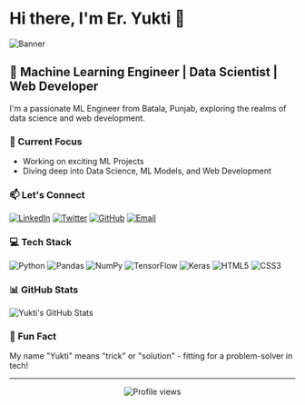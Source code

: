 # Hi there, I'm Er. Yukti 👋

![Banner](https://i.imgur.com/AbD4hOB.jpg)

## 🚀 Machine Learning Engineer | Data Scientist | Web Developer

I'm a passionate ML Engineer from Batala, Punjab, exploring the realms of data science and web development.

### 🔭 Current Focus
- Working on exciting ML Projects
- Diving deep into Data Science, ML Models, and Web Development

### 📫 Let's Connect
[![LinkedIn](https://img.shields.io/badge/LinkedIn-0077B5?style=for-the-badge&logo=linkedin&logoColor=white)](https://www.linkedin.com/in/yukti3000/)
[![Twitter](https://img.shields.io/badge/Twitter-1DA1F2?style=for-the-badge&logo=twitter&logoColor=white)](https://twitter.com/your-twitter-profile)
[![GitHub](https://img.shields.io/badge/GitHub-100000?style=for-the-badge&logo=github&logoColor=white)](https://github.com/yukti3000)
[![Email](https://img.shields.io/badge/Email-D14836?style=for-the-badge&logo=gmail&logoColor=white)](mailto:yuktimehta3000@gmail.com)

### 💻 Tech Stack
![Python](https://img.shields.io/badge/Python-3776AB?style=for-the-badge&logo=python&logoColor=white)
![Pandas](https://img.shields.io/badge/Pandas-150458?style=for-the-badge&logo=pandas&logoColor=white)
![NumPy](https://img.shields.io/badge/NumPy-013243?style=for-the-badge&logo=numpy&logoColor=white)
![TensorFlow](https://img.shields.io/badge/TensorFlow-FF6F00?style=for-the-badge&logo=tensorflow&logoColor=white)
![Keras](https://img.shields.io/badge/Keras-D00000?style=for-the-badge&logo=keras&logoColor=white)
![HTML5](https://img.shields.io/badge/HTML5-E34F26?style=for-the-badge&logo=html5&logoColor=white)
![CSS3](https://img.shields.io/badge/CSS3-1572B6?style=for-the-badge&logo=css3&logoColor=white)

### 📊 GitHub Stats
![Yukti's GitHub Stats](https://github-readme-stats.vercel.app/api?username=yukti3000&show_icons=true&theme=radical)

### 🌟 Fun Fact
My name "Yukti" means "trick" or "solution" - fitting for a problem-solver in tech!

---

<p align="center">
  <img src="https://komarev.com/ghpvc/?username=yukti3000&color=blueviolet&style=flat-square&label=Profile+Views" alt="Profile views">
</p>
